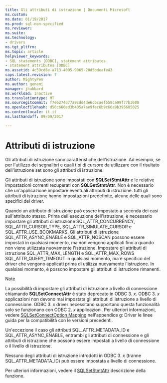 ```yaml
---
title: Gli attributi di istruzione | Documenti Microsoft
ms.custom: 
ms.date: 01/19/2017
ms.prod: sql-non-specified
ms.reviewer: 
ms.suite: 
ms.technology:
- drivers
ms.tgt_pltfrm: 
ms.topic: article
helpviewer_keywords:
- SQL statements [ODBC], statement attributes
- statement attributes [ODBC]
ms.assetid: 4c59cd8e-a713-4095-9065-20d5bdeafe43
caps.latest.revision: 7
author: MightyPen
ms.author: genemi
manager: jhubbard
ms.workload: Inactive
ms.translationtype: MT
ms.sourcegitcommit: f7e6274d77a9cdd4de6cbcaef559ca99f77b3608
ms.openlocfilehash: d50c660ed3b405a7ae9fec6b9c66a9b395605025
ms.contentlocale: it-it
ms.lasthandoff: 09/09/2017

---
```

# <a name="statement-attributes"></a>Attributi di istruzione
Gli attributi di istruzione sono caratteristiche dell'istruzione. Ad esempio, se per l'utilizzo dei segnalibri e quali tipi di cursore da utilizzare con il risultato dell'istruzione set sono gli attributi di istruzione.  
  
 Gli attributi di istruzione sono impostati con **SQLSetStmtAttr** e le relative impostazioni correnti recuperati con **SQLGetStmtAttr**. Non è necessario che un'applicazione impostare eventuali attributi di istruzione. tutti gli attributi di istruzione hanno impostazioni predefinite, alcune delle quali sono specifici del driver.  
  
 Quando un attributo di istruzione può essere impostato a seconda dei casi sull'attributo stesso. Prima dell'esecuzione dell'istruzione, è necessario impostare gli attributi di istruzione SQL_ATTR_CONCURRENCY, SQL_ATTR_CURSOR_TYPE, SQL_ATTR_SIMULATE_CURSOR e SQL_ATTR_USE_BOOKMARKS. Gli attributi di istruzione SQL_ATTR_ASYNC_ENABLE e SQL_ATTR_NOSCAN possono essere impostati in qualsiasi momento, ma non vengono applicati fino a quando non viene utilizzata nuovamente l'istruzione. Impostare gli attributi di istruzione SQL_ATTR_MAX_LENGTH e SQL_ATTR_MAX_ROWS SQL_ATTR_QUERY_TIMEOUT in qualsiasi momento, ma è specifico del driver che vengono applicati prima di utilizza nuovamente l'istruzione. In qualsiasi momento, è possono impostare gli attributi di istruzione rimanenti.  
  
> [!NOTE]  
>  La possibilità di impostare gli attributi di istruzione a livello di connessione chiamando **SQLSetConnectAttr** è stato deprecato in ODBC 3. *x*. ODBC 3. *x* applicazioni non devono mai impostata gli attributi di istruzione a livello di connessione. ODBC 3. *x* driver necessitano supportano questa funzionalità solo se funzionano con ODBC 2. *x* applicazioni. Per ulteriori informazioni, vedere [SQLSetConnectOption Mapping](../../../odbc/reference/appendixes/sqlsetconnectoption-mapping.md) nell'appendice g: Driver le linee guida per la compatibilità con le versioni precedenti.  
>   
>  Un'eccezione il caso gli attributi SQL_ATTR_METADATA_ID e SQL_ATTR_ASYNC_ENABLE, entrambi gli attributi di connessione e gli attributi di istruzione che possono essere impostati a livello di connessione o il livello di istruzione.  
>   
>  Nessuno degli attributi di istruzione introdotti in ODBC 3. *x* (tranne SQL_ATTR_METADATA_ID) può essere impostata a livello di connessione.  
  
 Per ulteriori informazioni, vedere il [SQLSetStmtAttr](../../../odbc/reference/syntax/sqlsetstmtattr-function.md) descrizione della funzione.

